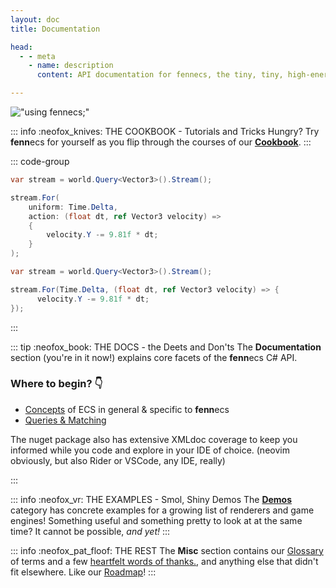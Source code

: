 ```yaml
---
layout: doc
title: Documentation

head:
  - - meta
    - name: description
      content: API documentation for fennecs, the tiny, tiny, high-energy Entity-Component System

---
```

!["using fennecs;"](https://fennecs.tech/img/using-fennecs.svg)

::: info :neofox_knives: THE COOKBOOK - Tutorials and Tricks
Hungry? Try **fenn**ecs for yourself as you flip through the courses of our **[Cookbook](/cookbook/index)**. 
:::

::: code-group
```cs [🦊 1, 2, 3 - gravity!]
var stream = world.Query<Vector3>().Stream();

stream.For(
    uniform: Time.Delta, 
    action: (float dt, ref Vector3 velocity) => 
    {
        velocity.Y -= 9.81f * dt;
    }
);
```

```cs [(tighter in OTBS)]
var stream = world.Query<Vector3>().Stream();

stream.For(Time.Delta, (float dt, ref Vector3 velocity) => {
      velocity.Y -= 9.81f * dt;
});
```
:::

::: tip :neofox_book: THE DOCS - the Deets and Don'ts
The **Documentation** section (you're in it now!) explains core facets of the **fenn**ecs C# API. 

### Where to begin? 👇
- [Concepts](Concepts.md) of ECS in general & specific to **fenn**ecs
- [Queries & Matching](Queries/index.md)

The nuget package also has extensive XMLdoc coverage to keep you informed while you code and explore in your IDE of choice. (neovim obviously, but also Rider or VSCode, any IDE, really)

:::


::: info :neofox_vr: THE EXAMPLES - Smol, Shiny Demos
The **[Demos](/examples/index)** category has concrete examples for a growing list of renderers and game engines! Something useful and something pretty to look at at the same time? It cannot be possible, *and yet!*
:::


::: info :neofox_pat_floof: THE REST
The **Misc** section contains our [Glossary](/misc/Glossary.md) of terms and a few [heartfelt words of thanks.](/misc/Acknowledgements.md), and anything else that didn't fit elsewhere. Like our [Roadmap](/misc/Roadmap.md)!
:::
